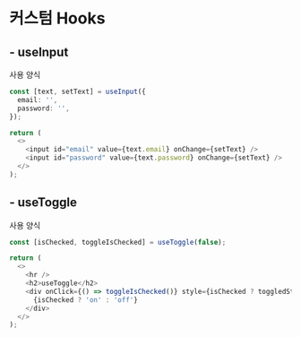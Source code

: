 # 커스텀 Hooks

## - useInput

사용 양식

```typescript
const [text, setText] = useInput({
  email: '',
  password: '',
});

return (
  <>
    <input id="email" value={text.email} onChange={setText} />
    <input id="password" value={text.password} onChange={setText} />
  </>
);
```

## - useToggle

사용 양식

```typescript
const [isChecked, toggleIsChecked] = useToggle(false);

return (
  <>
    <hr />
    <h2>useToggle</h2>
    <div onClick={() => toggleIsChecked()} style={isChecked ? toggledStyle : style}>
      {isChecked ? 'on' : 'off'}
    </div>
  </>
);
```
